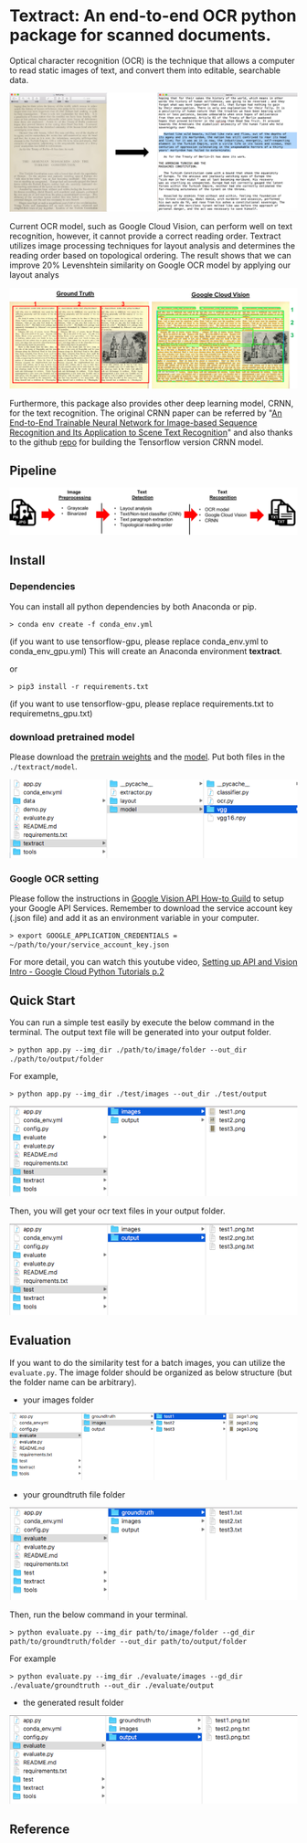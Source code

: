 # Textract: An end-to-end OCR python package for scanned documents.
Optical character recognition (OCR) is the technique that allows a computer to read static images of text, and convert them into editable, searchable data. 

![](./images/img_to_text.png)

Current OCR model, such as Google Cloud Vision, can perform well on text recognition, however, it cannot provide a correct reading order. Textract utilizes image processing techniques for layout analysis and determines the reading order based on topological ordering. The result shows that we can improve 20% Levenshtein similarity on Google OCR model by applying our layout analys

![](./images/read_order.png)

Furthermore, this package also provides other deep learning model, CRNN, for the text recognition. The original CRNN paper can be referred by "[An End-to-End Trainable Neural Network for Image-based Sequence Recognition and Its Application to Scene Text Recognition](https://arxiv.org/abs/1507.05717)" and also thanks to the github [repo](https://github.com/MaybeShewill-CV/CRNN_Tensorflow) for building the Tensorflow version CRNN model.


## Pipeline

![](./images/pipeline.png)

## Install
### Dependencies 
You can install all python dependencies by both Anaconda or pip.
```
> conda env create -f conda_env.yml
```
(if you want to use tensorflow-gpu, please replace conda\_env.yml to conda\_env\_gpu.yml)
This will create an Anaconda environment **textract**.

or
```
> pip3 install -r requirements.txt
```
(if you want to use tensorflow-gpu, please replace requirements.txt to requiremetns\_gpu.txt)

### download pretrained model
Please download the [pretrain weights](https://drive.google.com/file/d/1rUiaZJv6XgxCapS3LqgLoax_fW77tpha/view?usp=sharing) and the [model](https://drive.google.com/file/d/1jbh1Oc-uh7TvAIWo121IdbzGRn2yEB75/view?usp=sharing). Put both files in the `./textract/model`.

![](./images/model_folder.png)

### Google OCR setting 
Please follow the instructions in [Google Vision API How-to Guild](https://cloud.google.com/vision/docs/before-you-begin?authuser=1) to setup your Google API Services. Remember to download the service account key (.json file) and add it as an environment variable in your computer. 
```
> export GOOGLE_APPLICATION_CREDENTIALS = ~/path/to/your/service_account_key.json
```

For more detail, you can watch this youtube video, [Setting up API and Vision Intro - Google Cloud Python Tutorials p.2](https://www.youtube.com/watch?v=nMY0qDg16y4)

## Quick Start
You can run a simple test easily by execute the below command in the terminal. The output text file will be generated into your output folder.
```
> python app.py --img_dir ./path/to/image/folder --out_dir ./path/to/output/folder 
```

For example, 
```
> python app.py --img_dir ./test/images --out_dir ./test/output
```

![](./images/test_images.png)

Then, you will get your ocr text files in your output folder.

![](./images/test_output.png)

## Evaluation
If you want to do the similarity test for a batch images, you can utilize the `evaluate.py`. The image folder should be organized as below structure (but the folder name can be arbitrary).

* your images folder

![](./images/eva_images.png)

* your groundtruth file folder

![](./images/eva_groundtruth.png)

Then, run the below command in your terminal.
```
> python evaluate.py --img_dir path/to/image/folder --gd_dir path/to/groundtruth/folder --out_dir path/to/output/folder
```

For example
```
> python evaluate.py --img_dir ./evaluate/images --gd_dir ./evaluate/groundtruth --out_dir ./evaluate/output
```

* the generated result folder

![](./images/eva_output.png)


## Reference
